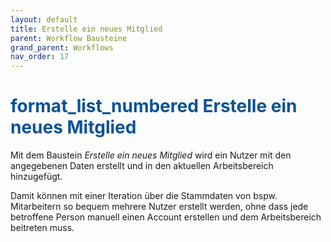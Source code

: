 ```yaml
---
layout: default
title: Erstelle ein neues Mitglied
parent: Workflow Bausteine
grand_parent: Workflows
nav_order: 17
---
```


# <span style="color:#0b5394"><span class="material-icons">format_list_numbered</span> **Erstelle ein neues Mitglied**</span>

Mit dem Baustein *Erstelle ein neues Mitglied* wird ein Nutzer mit den angegebenen Daten erstellt und in den aktuellen Arbeitsbereich hinzugefügt.

Damit können mit einer Iteration über die Stammdaten von bspw. Mitarbeitern so bequem mehrere Nutzer 
erstellt werden, ohne dass jede betroffene Person manuell einen Account erstellen und dem Arbeitsbereich beitreten muss.